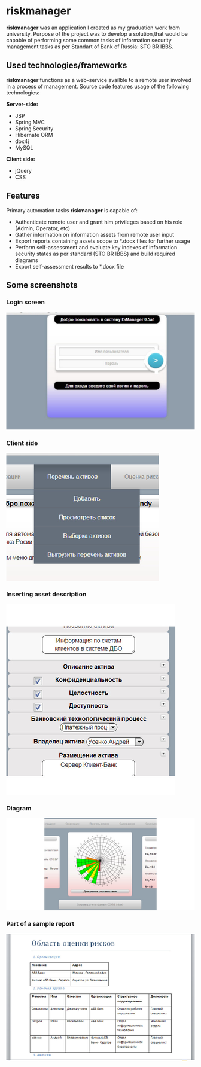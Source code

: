 riskmanager
===========

**riskmanager** was an application I created as my graduation work from university. 
Purpose of the project was to develop a solution,that would be capable of performing some common tasks
of information security management tasks as per Standart of Bank of Russia: STO BR IBBS.

Used technologies/frameworks
----------------------------

**riskmanager** functions as a web-service availble to a remote user involved in a process of management.
Source code features usage of the following technologies:

**Server-side:**
* JSP
* Spring MVC
* Spring Security
* Hibernate ORM
* dox4j
* MySQL

**Client side:**

* jQuery
* CSS

Features
--------

Primary automation tasks **riskmanager** is capable of:
* Authenticate remote user and grant him privileges based on his role (Admin, Operator, etc)
* Gather information on information assets from remote user input
* Export reports containing assets scope  to *.docx files for further usage
* Perform self-assessment and evaluate key indexes of information security states as per standard (STO BR IBBS) and build required diagrams
* Export self-assessment results to *.docx file

Some screenshots
----------------
### Login screen

![login screen](/screenshots/1.jpg "login screen")

### Client side

![logged on](/screenshots/2.jpg "logged on")

### Inserting asset description

![insert asset description](/screenshots/3.jpg "insert asset description")

### Diagram

![diagram](/screenshots/4.jpg "diagram")

### Part of a sample report

![part of a sample report](/screenshots/5.jpg "part of a sample report")
